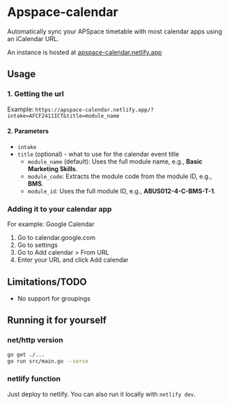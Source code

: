 # Apspace-calendar
Automatically sync your APSpace timetable with most calendar apps using an iCalendar URL.

An instance is hosted at [apspace-calendar.netlify.app](https://apspace-calendar.netlify.app/)

## Usage
### 1. Getting the url
Example: `https://apspace-calendar.netlify.app/?intake=AFCF2411ICT&title=module_name`

#### 2. Parameters
- `intake`
- `title` (optional) - what to use for the calendar event title
    - `module_name` (default): Uses the full module name, e.g., **Basic Marketing Skills**.
    - `module_code`: Extracts the module code from the module ID, e.g., **BMS**.
    - `module_id`: Uses the full module ID, e.g., **ABUS012-4-C-BMS-T-1**.

### Adding it to your calendar app
For example: Google Calendar

1. Go to calendar.google.com
2. Go to settings
3. Go to Add calendar > From URL
4. Enter your URL and click Add calendar

## Limitations/TODO
- No support for groupings

## Running it for yourself
### net/http version
```sh
go get ./...
go run src/main.go --serve
```

### netlify function
Just deploy to netlify. You can also run it locally with `netlify dev`.
